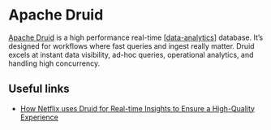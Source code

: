 # Apache Druid

[Apache Druid](https://druid.apache.org/) is a high performance real-time [[data-analytics]] database. It’s designed for workflows where fast queries and ingest really matter. Druid excels at instant data visibility, ad-hoc queries, operational analytics, and handling high concurrency.

## Useful links

- [How Netflix uses Druid for Real-time Insights to Ensure a High-Quality Experience](https://netflixtechblog.com/how-netflix-uses-druid-for-real-time-insights-to-ensure-a-high-quality-experience-19e1e8568d06)

[//begin]: # "Autogenerated link references for markdown compatibility"
[data-analytics]: data-analytics "Data Analytics"
[//end]: # "Autogenerated link references"
